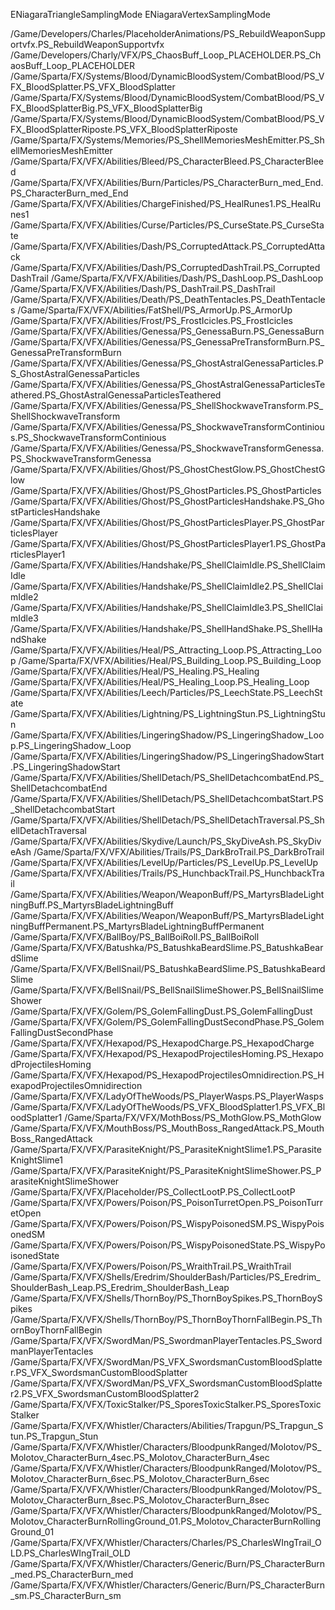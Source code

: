 

ENiagaraTriangleSamplingMode
ENiagaraVertexSamplingMode


/Game/Developers/Charles/PlaceholderAnimations/PS_RebuildWeaponSupportvfx.PS_RebuildWeaponSupportvfx
/Game/Developers/Charly/VFX/PS_ChaosBuff_Loop_PLACEHOLDER.PS_ChaosBuff_Loop_PLACEHOLDER
/Game/Sparta/FX/Systems/Blood/DynamicBloodSystem/CombatBlood/PS_VFX_BloodSplatter.PS_VFX_BloodSplatter
/Game/Sparta/FX/Systems/Blood/DynamicBloodSystem/CombatBlood/PS_VFX_BloodSplatterBig.PS_VFX_BloodSplatterBig
/Game/Sparta/FX/Systems/Blood/DynamicBloodSystem/CombatBlood/PS_VFX_BloodSplatterRiposte.PS_VFX_BloodSplatterRiposte
/Game/Sparta/FX/Systems/Memories/PS_ShellMemoriesMeshEmitter.PS_ShellMemoriesMeshEmitter
/Game/Sparta/FX/VFX/Abilities/Bleed/PS_CharacterBleed.PS_CharacterBleed
/Game/Sparta/FX/VFX/Abilities/Burn/Particles/PS_CharacterBurn_med_End.PS_CharacterBurn_med_End
/Game/Sparta/FX/VFX/Abilities/ChargeFinished/PS_HealRunes1.PS_HealRunes1
/Game/Sparta/FX/VFX/Abilities/Curse/Particles/PS_CurseState.PS_CurseState
/Game/Sparta/FX/VFX/Abilities/Dash/PS_CorruptedAttack.PS_CorruptedAttack
/Game/Sparta/FX/VFX/Abilities/Dash/PS_CorruptedDashTrail.PS_CorruptedDashTrail
/Game/Sparta/FX/VFX/Abilities/Dash/PS_DashLoop.PS_DashLoop
/Game/Sparta/FX/VFX/Abilities/Dash/PS_DashTrail.PS_DashTrail
/Game/Sparta/FX/VFX/Abilities/Death/PS_DeathTentacles.PS_DeathTentacles
/Game/Sparta/FX/VFX/Abilities/FatShell/PS_ArmorUp.PS_ArmorUp
/Game/Sparta/FX/VFX/Abilities/Frost/PS_FrostIcicles.PS_FrostIcicles
/Game/Sparta/FX/VFX/Abilities/Genessa/PS_GenessaBurn.PS_GenessaBurn
/Game/Sparta/FX/VFX/Abilities/Genessa/PS_GenessaPreTransformBurn.PS_GenessaPreTransformBurn
/Game/Sparta/FX/VFX/Abilities/Genessa/PS_GhostAstralGenessaParticles.PS_GhostAstralGenessaParticles
/Game/Sparta/FX/VFX/Abilities/Genessa/PS_GhostAstralGenessaParticlesTeathered.PS_GhostAstralGenessaParticlesTeathered
/Game/Sparta/FX/VFX/Abilities/Genessa/PS_ShellShockwaveTransform.PS_ShellShockwaveTransform
/Game/Sparta/FX/VFX/Abilities/Genessa/PS_ShockwaveTransformContinious.PS_ShockwaveTransformContinious
/Game/Sparta/FX/VFX/Abilities/Genessa/PS_ShockwaveTransformGenessa.PS_ShockwaveTransformGenessa
/Game/Sparta/FX/VFX/Abilities/Ghost/PS_GhostChestGlow.PS_GhostChestGlow
/Game/Sparta/FX/VFX/Abilities/Ghost/PS_GhostParticles.PS_GhostParticles
/Game/Sparta/FX/VFX/Abilities/Ghost/PS_GhostParticlesHandshake.PS_GhostParticlesHandshake
/Game/Sparta/FX/VFX/Abilities/Ghost/PS_GhostParticlesPlayer.PS_GhostParticlesPlayer
/Game/Sparta/FX/VFX/Abilities/Ghost/PS_GhostParticlesPlayer1.PS_GhostParticlesPlayer1
/Game/Sparta/FX/VFX/Abilities/Handshake/PS_ShellClaimIdle.PS_ShellClaimIdle
/Game/Sparta/FX/VFX/Abilities/Handshake/PS_ShellClaimIdle2.PS_ShellClaimIdle2
/Game/Sparta/FX/VFX/Abilities/Handshake/PS_ShellClaimIdle3.PS_ShellClaimIdle3
/Game/Sparta/FX/VFX/Abilities/Handshake/PS_ShellHandShake.PS_ShellHandShake
/Game/Sparta/FX/VFX/Abilities/Heal/PS_Attracting_Loop.PS_Attracting_Loop
/Game/Sparta/FX/VFX/Abilities/Heal/PS_Building_Loop.PS_Building_Loop
/Game/Sparta/FX/VFX/Abilities/Heal/PS_Healing.PS_Healing
/Game/Sparta/FX/VFX/Abilities/Heal/PS_Healing_Loop.PS_Healing_Loop
/Game/Sparta/FX/VFX/Abilities/Leech/Particles/PS_LeechState.PS_LeechState
/Game/Sparta/FX/VFX/Abilities/Lightning/PS_LightningStun.PS_LightningStun
/Game/Sparta/FX/VFX/Abilities/LingeringShadow/PS_LingeringShadow_Loop.PS_LingeringShadow_Loop
/Game/Sparta/FX/VFX/Abilities/LingeringShadow/PS_LingeringShadowStart.PS_LingeringShadowStart
/Game/Sparta/FX/VFX/Abilities/ShellDetach/PS_ShellDetachcombatEnd.PS_ShellDetachcombatEnd
/Game/Sparta/FX/VFX/Abilities/ShellDetach/PS_ShellDetachcombatStart.PS_ShellDetachcombatStart
/Game/Sparta/FX/VFX/Abilities/ShellDetach/PS_ShellDetachTraversal.PS_ShellDetachTraversal
/Game/Sparta/FX/VFX/Abilities/Skydive/Launch/PS_SkyDiveAsh.PS_SkyDiveAsh
/Game/Sparta/FX/VFX/Abilities/Trails/PS_DarkBroTrail.PS_DarkBroTrail
/Game/Sparta/FX/VFX/Abilities/LevelUp/Particles/PS_LevelUp.PS_LevelUp
/Game/Sparta/FX/VFX/Abilities/Trails/PS_HunchbackTrail.PS_HunchbackTrail
/Game/Sparta/FX/VFX/Abilities/Weapon/WeaponBuff/PS_MartyrsBladeLightningBuff.PS_MartyrsBladeLightningBuff
/Game/Sparta/FX/VFX/Abilities/Weapon/WeaponBuff/PS_MartyrsBladeLightningBuffPermanent.PS_MartyrsBladeLightningBuffPermanent
/Game/Sparta/FX/VFX/BallBoy/PS_BallBoiRoll.PS_BallBoiRoll
/Game/Sparta/FX/VFX/Batushka/PS_BatushkaBeardSlime.PS_BatushkaBeardSlime
/Game/Sparta/FX/VFX/BellSnail/PS_BatushkaBeardSlime.PS_BatushkaBeardSlime
/Game/Sparta/FX/VFX/BellSnail/PS_BellSnailSlimeShower.PS_BellSnailSlimeShower
/Game/Sparta/FX/VFX/Golem/PS_GolemFallingDust.PS_GolemFallingDust
/Game/Sparta/FX/VFX/Golem/PS_GolemFallingDustSecondPhase.PS_GolemFallingDustSecondPhase
/Game/Sparta/FX/VFX/Hexapod/PS_HexapodCharge.PS_HexapodCharge
/Game/Sparta/FX/VFX/Hexapod/PS_HexapodProjectilesHoming.PS_HexapodProjectilesHoming
/Game/Sparta/FX/VFX/Hexapod/PS_HexapodProjectilesOmnidirection.PS_HexapodProjectilesOmnidirection
/Game/Sparta/FX/VFX/LadyOfTheWoods/PS_PlayerWasps.PS_PlayerWasps
/Game/Sparta/FX/VFX/LadyOfTheWoods/PS_VFX_BloodSplatter1.PS_VFX_BloodSplatter1
/Game/Sparta/FX/VFX/MothBoss/PS_MothGlow.PS_MothGlow
/Game/Sparta/FX/VFX/MouthBoss/PS_MouthBoss_RangedAttack.PS_MouthBoss_RangedAttack
/Game/Sparta/FX/VFX/ParasiteKnight/PS_ParasiteKnightSlime1.PS_ParasiteKnightSlime1
/Game/Sparta/FX/VFX/ParasiteKnight/PS_ParasiteKnightSlimeShower.PS_ParasiteKnightSlimeShower
/Game/Sparta/FX/VFX/Placeholder/PS_CollectLootP.PS_CollectLootP
/Game/Sparta/FX/VFX/Powers/Poison/PS_PoisonTurretOpen.PS_PoisonTurretOpen
/Game/Sparta/FX/VFX/Powers/Poison/PS_WispyPoisonedSM.PS_WispyPoisonedSM
/Game/Sparta/FX/VFX/Powers/Poison/PS_WispyPoisonedState.PS_WispyPoisonedState
/Game/Sparta/FX/VFX/Powers/Poison/PS_WraithTrail.PS_WraithTrail
/Game/Sparta/FX/VFX/Shells/Eredrim/ShoulderBash/Particles/PS_Eredrim_ShoulderBash_Leap.PS_Eredrim_ShoulderBash_Leap
/Game/Sparta/FX/VFX/Shells/ThornBoy/PS_ThornBoySpikes.PS_ThornBoySpikes
/Game/Sparta/FX/VFX/Shells/ThornBoy/PS_ThornBoyThornFallBegin.PS_ThornBoyThornFallBegin
/Game/Sparta/FX/VFX/SwordMan/PS_SwordmanPlayerTentacles.PS_SwordmanPlayerTentacles
/Game/Sparta/FX/VFX/SwordMan/PS_VFX_SwordsmanCustomBloodSplatter.PS_VFX_SwordsmanCustomBloodSplatter
/Game/Sparta/FX/VFX/SwordMan/PS_VFX_SwordsmanCustomBloodSplatter2.PS_VFX_SwordsmanCustomBloodSplatter2
/Game/Sparta/FX/VFX/ToxicStalker/PS_SporesToxicStalker.PS_SporesToxicStalker
/Game/Sparta/FX/VFX/Whistler/Characters/Abilities/Trapgun/PS_Trapgun_Stun.PS_Trapgun_Stun
/Game/Sparta/FX/VFX/Whistler/Characters/BloodpunkRanged/Molotov/PS_Molotov_CharacterBurn_4sec.PS_Molotov_CharacterBurn_4sec
/Game/Sparta/FX/VFX/Whistler/Characters/BloodpunkRanged/Molotov/PS_Molotov_CharacterBurn_6sec.PS_Molotov_CharacterBurn_6sec
/Game/Sparta/FX/VFX/Whistler/Characters/BloodpunkRanged/Molotov/PS_Molotov_CharacterBurn_8sec.PS_Molotov_CharacterBurn_8sec
/Game/Sparta/FX/VFX/Whistler/Characters/BloodpunkRanged/Molotov/PS_Molotov_CharacterBurnRollingGround_01.PS_Molotov_CharacterBurnRollingGround_01
/Game/Sparta/FX/VFX/Whistler/Characters/Charles/PS_CharlesWIngTrail_OLD.PS_CharlesWIngTrail_OLD
/Game/Sparta/FX/VFX/Whistler/Characters/Generic/Burn/PS_CharacterBurn_med.PS_CharacterBurn_med
/Game/Sparta/FX/VFX/Whistler/Characters/Generic/Burn/PS_CharacterBurn_sm.PS_CharacterBurn_sm